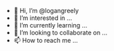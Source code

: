 - 👋 Hi, I’m @logangreely
- 👀 I’m interested in ...
- 🌱 I’m currently learning ...
- 💞️ I’m looking to collaborate on ...
- 📫 How to reach me ...

<!---
logangreely/logangreely is a ✨ special ✨ repository because its `README.md` (this file) appears on your GitHub profile.
You can click the Preview link to take a look at your changes.
--->
